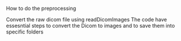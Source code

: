 How to do the preprocessing


Convert the raw dicom file using readDicomImages
The code have essesntial steps to convert the Dicom
to images and to save them into specific folders
